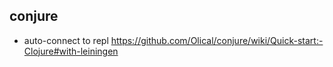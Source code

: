 ## conjure

- auto-connect to repl https://github.com/Olical/conjure/wiki/Quick-start:-Clojure#with-leiningen
